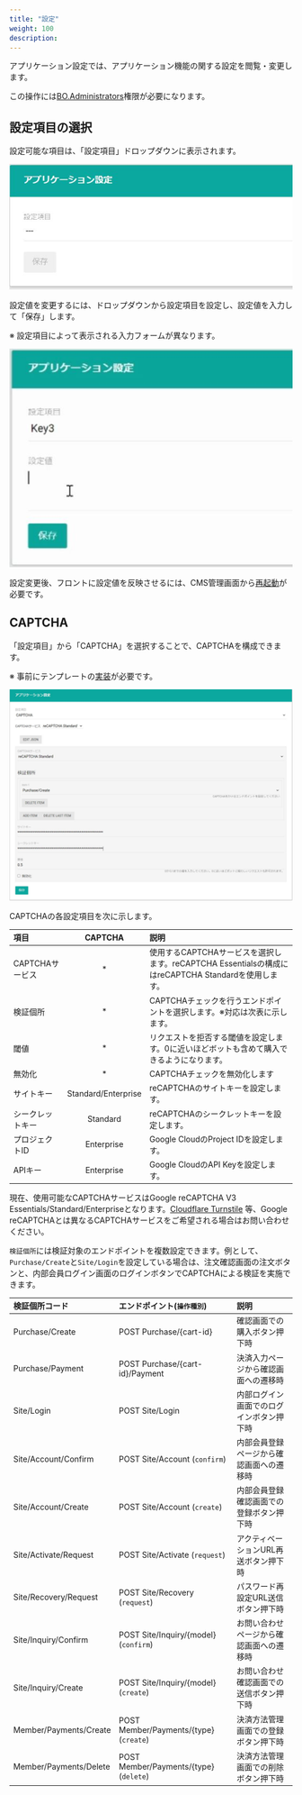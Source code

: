 ```yaml
---
title: "設定"
weight: 100
description: 
---
```


アプリケーション設定では、アプリケーション機能の関する設定を閲覧・変更します。

この操作には[BO.Administrators](../../#ec管理サイトのロール)権限が必要になります。

## 設定項目の選択

設定可能な項目は、「設定項目」ドロップダウンに表示されます。

![設定項目](select.jpg)

設定値を変更するには、ドロップダウンから設定項目を設定し、設定値を入力して「保存」します。

※ 設定項目によって表示される入力フォームが異なります。

![設定変更](schemaless.jpg)

設定変更後、フロントに設定値を反映させるには、CMS管理画面から[再起動](../../cms/restart/)が必要です。

## CAPTCHA

「設定項目」から「CAPTCHA」を選択することで、CAPTCHAを構成できます。

※ 事前にテンプレートの[実装](../../../../development/captcha)が必要です。

![CAPTCHA](captcha.jpg)

CAPTCHAの各設定項目を次に示します。

|       項目       |       CAPTCHA       |                                                説明                                                 |
| :--------------- | :-----------------: | :-------------------------------------------------------------------------------------------------- |
| CAPTCHAサービス  |          *          | 使用するCAPTCHAサービスを選択します。reCAPTCHA Essentialsの構成にはreCAPTCHA Standardを使用します。 |
| 検証個所         |          *          | CAPTCHAチェックを行うエンドポイントを選択します。※対応は次表に示します。                            |
| 閾値             |          *          | リクエストを拒否する閾値を設定します。0に近いほどボットも含めて購入できるようになります。           |
| 無効化           |          *          | CAPTCHAチェックを無効化します                                                                       |
| サイトキー       | Standard/Enterprise | reCAPTCHAのサイトキーを設定します。                                                                 |
| シークレットキー |      Standard       | reCAPTCHAのシークレットキーを設定します。                                                           |
| プロジェクトID   |     Enterprise      | Google CloudのProject IDを設定します。                                                              |
| APIキー          |     Enterprise      | Google CloudのAPI Keyを設定します。                                                                 |

現在、使用可能なCAPTCHAサービスはGoogle reCAPTCHA V3 Essentials/Standard/Enterpriseとなります。[Cloudflare Turnstile](https://www.cloudflare.com/ja-jp/products/turnstile/) 等、Google reCAPTCHAとは異なるCAPTCHAサービスをご希望される場合はお問い合わせください。

`検証個所`には検証対象のエンドポイントを複数設定できます。例として、`Purchase/Create`と`Site/Login`を設定している場合は、注文確認画面の注文ボタンと、内部会員ログイン画面のログインボタンでCAPTCHAによる検証を実施できます。

|     検証個所コード     |       エンドポイント(`操作種別`)       |                   説明                   |
| :--------------------- | :------------------------------------- | :--------------------------------------- |
| Purchase/Create        | POST Purchase/{cart-id}                | 確認画面での購入ボタン押下時             |
| Purchase/Payment       | POST Purchase/{cart-id}/Payment        | 決済入力ページから確認画面への遷移時     |
| Site/Login             | POST Site/Login                        | 内部ログイン画面でのログインボタン押下時 |
| Site/Account/Confirm   | POST Site/Account (`confirm`)          | 内部会員登録ページから確認画面への遷移時 |
| Site/Account/Create    | POST Site/Account (`create`)           | 内部会員登録確認画面での登録ボタン押下時 |
| Site/Activate/Request  | POST Site/Activate (`request`)         | アクティベーションURL再送ボタン押下時    |
| Site/Recovery/Request  | POST Site/Recovery (`request`)         | パスワード再設定URL送信ボタン押下時      |
| Site/Inquiry/Confirm   | POST Site/Inquiry/{model} (`confirm`)  | お問い合わせページから確認画面への遷移時 |
| Site/Inquiry/Create    | POST Site/Inquiry/{model} (`create`)   | お問い合わせ確認画面での送信ボタン押下時 |
| Member/Payments/Create | POST Member/Payments/{type} (`create`) | 決済方法管理画面での登録ボタン押下時     |
| Member/Payments/Delete | POST Member/Payments/{type} (`delete`) | 決済方法管理画面での削除ボタン押下時     |

